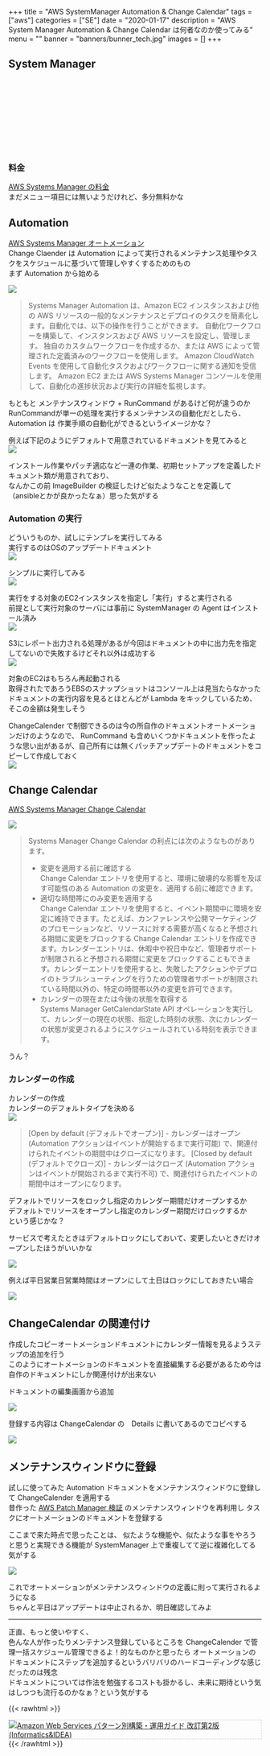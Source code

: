 +++
title = "AWS SystemManager Automation & Change Calendar"
tags = ["aws"]
categories = ["SE"]
date = "2020-01-17"
description = "AWS System Manager Automation & Change Calendar は何者なのか使ってみる"
menu = ""
banner = "banners/bunner_tech.jpg"
images = []
+++

<!--more-->

## System Manager 
<div class="iframely-embed"><div class="iframely-responsive" style="height: 140px; padding-bottom: 0;"><a href="https://aws.amazon.com/jp/systems-manager/" data-iframely-url="//cdn.iframe.ly/N6HLoIW?iframe=card-small"></a></div></div><script async src="//cdn.iframe.ly/embed.js" charset="utf-8"></script>  

### 料金  
[AWS Systems Manager の料金](https://aws.amazon.com/jp/systems-manager/pricing/)  
まだメニュー項目には無いようだけれど、多分無料かな  

## Automation
[AWS Systems Manager オートメーション](https://docs.aws.amazon.com/ja_jp/systems-manager/latest/userguide/systems-manager-automation.html)  
Change Claender は Automation によって実行されるメンテナンス処理やタスクをスケジュールに基づいて管理しやすくするためのもの  
まず Automation から始める  

<img src="/images/2020/aws-automation/ssm-auto-01.png" />  

> Systems Manager Automation は、Amazon EC2 インスタンスおよび他の AWS リソースの一般的なメンテナンスとデプロイのタスクを簡素化します。自動化では、以下の操作を行うことができます。
> 自動化ワークフローを構築して、インスタンスおよび AWS リソースを設定し、管理します。
> 独自のカスタムワークフローを作成するか、または AWS によって管理された定義済みのワークフローを使用します。
> Amazon CloudWatch Events を使用して自動化タスクおよびワークフローに関する通知を受信します。
> Amazon EC2 または AWS Systems Manager コンソールを使用して、自動化の進捗状況および実行の詳細を監視します。

もともと メンテナンスウィンドウ + RunCommand があるけど何が違うのか  
RunCommandが単一の処理を実行するメンテナンスの自動化だとしたら、  
Automation は 作業手順の自動化ができるというイメージかな？  

例えば下記のようにデフォルトで用意されているドキュメントを見てみると  
<img src="/images/2020/aws-automation/ssm-auto-02.png" />  

インストール作業やパッチ適応など一連の作業、初期セットアップを定義したドキュメント類が用意されており、  
なんかこの前 ImageBuilder の検証したけど似たようなことを定義して（ansibleとかが良かったなぁ）思った気がする  

### Automation の実行  
どういうものか、試しにテンプレを実行してみる  
実行するのはOSのアップデートドキュメント  
<img src="/images/2020/aws-automation/ssm-auto-04.png" />  

シンプルに実行してみる  
<img src="/images/2020/aws-automation/ssm-auto-05.png" />  

実行をする対象のEC2インスタンスを指定し「実行」すると実行される  
前提として実行対象のサーバには事前に SystemManager の Agent はインストール済み  
<img src="/images/2020/aws-automation/ssm-auto-06.png" />  

S3にレポート出力される処理があるが今回はドキュメントの中に出力先を指定してないので失敗するけどそれ以外は成功する  
<img src="/images/2020/aws-automation/ssm-auto-07.png" />  

対象のEC2はもちろん再起動される  
取得されたであろうEBSのスナップショットはコンソール上は見当たらなかった  
ドキュメントの実行内容を見るとほとんどが Lambda をキックしているため、そこの金額は発生しそう  

ChangeCalender で制御できるのは今の所自作のドキュメントオートメーションだけのようなので、
RunCommand も含めいくつかドキュメントを作ったような思い出があるが、自己所有には無くパッチアップデートのドキュメントをコピーして作成しておく  
<img src="/images/2020/aws-automation/ssm-auto-03.png" />  

## Change Calendar
[AWS Systems Manager Change Calendar](https://docs.aws.amazon.com/ja_jp/systems-manager/latest/userguide/systems-manager-change-calendar.html)  

<img src="/images/2020/aws-automation/ssm-cc-01.png" />  

> Systems Manager Change Calendar の利点には次のようなものがあります。  
>
> * 変更を適用する前に確認する  
>   Change Calendar エントリを使用すると、環境に破壊的な影響を及ぼす可能性のある Automation の変更を、適用する前に確認できます。  
> * 適切な時間帯にのみ変更を適用する  
>   Change Calendar エントリを使用すると、イベント期間中に環境を安定に維持できます。たとえば、カンファレンスや公開マーケティングのプロモーションなど、リソースに対する需要が高くなると予想される期間に変更をブロックする Change Calendar エントリを作成できます。カレンダーエントリは、休暇中や祝日中など、管理者サポートが制限されると予想される期間に変更をブロックすることもできます。カレンダーエントリを使用すると、失敗したアクションやデプロイのトラブルシューティングを行うための管理者サポートが制限されている時間以外の、特定の時間帯以外の変更を許可できます。  
> * カレンダーの現在または今後の状態を取得する  
>   Systems Manager GetCalendarState API オペレーションを実行して、カレンダーの現在の状態、指定した時刻の状態、次にカレンダーの状態が変更されるようにスケジュールされている時刻を表示できます。  

うん？  

### カレンダーの作成
カレンダーの作成  
カレンダーのデフォルトタイプを決める  
<img src="/images/2020/aws-automation/ssm-cc-02.png" />  

> [Open by default (デフォルトでオープン)] - カレンダーはオープン (Automation アクションはイベントが開始するまで実行可能) で、関連付けられたイベントの期間中はクローズになります。
> [Closed by default (デフォルトでクローズ)] - カレンダーはクローズ (Automation アクションはイベントが開始されるまで実行不可) で、関連付けられたイベントの期間中はオープンになります。

デフォルトでリソースをロックし指定のカレンダー期間だけオープンするか  
デフォルトでリソースをオープンし指定のカレンダー期間だけロックするか  
という感じかな？  

サービスで考えたときはデフォルトロックにしておいて、変更したいときだけオープンしたほうがいいかな  

<img src="/images/2020/aws-automation/ssm-cc-03.png" />  

例えば平日営業日営業時間はオープンにして土日はロックにしておきたい場合  

<img src="/images/2020/aws-automation/ssm-cc-04.png" />  

## ChangeCalendar の関連付け
作成したコピーオートメーションドキュメントにカレンダー情報を見るようステップの追加を行う  
このようにオートメーションのドキュメントを直接編集する必要があるため今は自作のドキュメントにしか関連付けが出来ない  

ドキュメントの編集画面から追加  

<img src="/images/2020/aws-automation/ssm-cc-05.png" />  

登録する内容は ChangeCalendar の　Details に書いてあるのでコピペする  

<img src="/images/2020/aws-automation/ssm-cc-06.png" />  

## メンテナンスウィンドウに登録
試しに使ってみた Automation ドキュメントをメンテナンスウィンドウに登録して ChangeCalender を適用する  
昔作った [AWS Patch Manager 検証](/2019/09/03/aws-patch-manager/) のメンテナンスウィンドウを再利用し 
タスクにオートメーションのドキュメントを登録する  

ここまで来た時点で思ったことは、
似たような機能や、似たような事をやろうと思うと実現できる機能が SystemManager 上で重複してて逆に複雑化してる気がする  

<img src="/images/2020/aws-automation/ssm-auto-08.png" />  

これでオートメーションがメンテナンスウィンドウの定義に則って実行されるようになる  
ちゃんと平日はアップデートは中止されるか、明日確認してみよ  

---

正直、もっと使いやすく、  
色んな人が作ったりメンテナンス登録しているところを ChangeCalender で管理一括スケジュール管理できるよ！的なものかと思ったら
オートメーションのドキュメントにステップを追加するというバリバリのハードコーディングな感じだったのは残念  
ドキュメントについては作法を勉強するコストも掛かるし、未来に期待という気はしつつも流行るのかなぁ？という気がする  

{{< rawhtml >}}
<div style="border: dashed 1px #ccc;">
<a href="http://www.amazon.co.jp/exec/obidos/ASIN/4797392576/sinokyoufu-22/ref=nosim/" name="amazletlink" target="_blank"><img src="https://images-fe.ssl-images-amazon.com/images/I/61iiVnqAeGL._SL160_.jpg" alt="Amazon Web Services パターン別構築・運用ガイド 改訂第2版 (Informatics&IDEA)" style="border: none;" /></a>
</div>
{{< /rawhtml >}}
